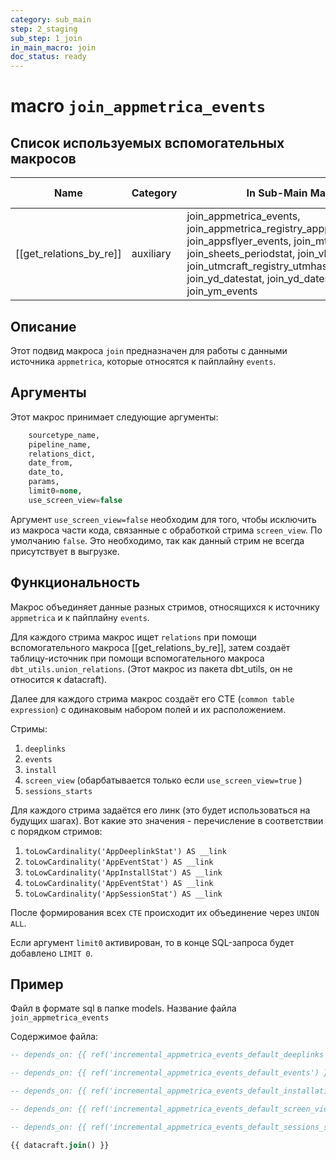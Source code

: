 ```yaml
---
category: sub_main
step: 2_staging
sub_step: 1_join
in_main_macro: join
doc_status: ready
---
```

# macro `join_appmetrica_events`

##  Список используемых вспомогательных макросов

| Name                    | Category  | In Sub-Main Macro                                                                                                                                                                                                                                           | Doc Status |
| ----------------------- | --------- | ----------------------------------------------------------------------------------------------------------------------------------------------------------------------------------------------------------------------------------------------------------- | ---------- |
| [[get_relations_by_re]] | auxiliary | join_appmetrica_events, join_appmetrica_registry_appprofilematching, join_appsflyer_events, join_mt_datestat, join_sheets_periodstat, join_vkads_datestat, join_utmcraft_registry_utmhashregistry, join_yd_datestat, join_yd_datestat_smart, join_ym_events | ready      |

## Описание

Этот подвид макроса `join` предназначен для работы с данными источника `appmetrica`, которые относятся к пайплайну `events`.

## Аргументы

Этот макрос принимает следующие аргументы:
```sql
    sourcetype_name,
    pipeline_name,
    relations_dict,
    date_from,
    date_to,
    params,
    limit0=none,
    use_screen_view=false
```

Аргумент `use_screen_view=false` необходим для того, чтобы исключить из макроса части кода, связанные с обработкой стрима `screen_view`. По умолчанию `false`. Это необходимо, так как данный стрим не всегда присутствует в выгрузке.
## Функциональность

Макрос объединяет данные разных стримов, относящихся к источнику `appmetrica` и к пайплайну `events`.

Для каждого стрима макрос ищет `relations` при помощи вспомогательного макроса [[get_relations_by_re]], затем создаёт таблицу-источник при помощи вспомогательного макроса `dbt_utils.union_relations`. (Этот макрос из пакета dbt_utils, он не относится к datacraft).

Далее для каждого стрима макрос создаёт его CTE (`common table expression`) с одинаковым набором полей и их расположением.

Стримы:
1. `deeplinks` 
2. `events`
3. `install`
4. `screen_view` (обарбатывается только если `use_screen_view=true` )
5. `sessions_starts`

Для каждого стрима задаётся его линк (это будет использоваться на будущих шагах). Вот какие это значения - перечисление в соответствии с порядком стримов:
1. `toLowCardinality('AppDeeplinkStat') AS __link`
2. `toLowCardinality('AppEventStat') AS __link`
3. `toLowCardinality('AppInstallStat') AS __link`
4. `toLowCardinality('AppEventStat') AS __link`
5. `toLowCardinality('AppSessionStat') AS __link`

После формирования всех `CTE` происходит их объединение через `UNION ALL`. 

Если аргумент `limit0` активирован, то в конце SQL-запроса будет добавлено `LIMIT 0`.
## Пример

Файл в формате sql в папке models. Название файла `join_appmetrica_events`

Содержимое файла:
```sql
-- depends_on: {{ ref('incremental_appmetrica_events_default_deeplinks') }}

-- depends_on: {{ ref('incremental_appmetrica_events_default_events') }}

-- depends_on: {{ ref('incremental_appmetrica_events_default_installations') }}

-- depends_on: {{ ref('incremental_appmetrica_events_default_screen_view') }}

-- depends_on: {{ ref('incremental_appmetrica_events_default_sessions_starts') }}

{{ datacraft.join() }}
```
